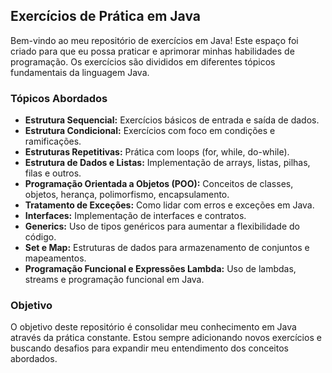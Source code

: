 <h2>Exercícios de Prática em Java</h2>
<p>Bem-vindo ao meu repositório de exercícios em Java! Este espaço foi criado para que eu possa praticar e aprimorar minhas habilidades de programação. 
Os exercícios são divididos em diferentes tópicos fundamentais da linguagem Java.</p>

<h3>Tópicos Abordados</h3>
<ul>
    <li><strong>Estrutura Sequencial:</strong> Exercícios básicos de entrada e saída de dados.</li>
    <li><strong>Estrutura Condicional:</strong> Exercícios com foco em condições e ramificações.</li>
    <li><strong>Estruturas Repetitivas:</strong> Prática com loops (for, while, do-while).</li>
    <li><strong>Estrutura de Dados e Listas:</strong> Implementação de arrays, listas, pilhas, filas e outros.</li>
    <li><strong>Programação Orientada a Objetos (POO):</strong> Conceitos de classes, objetos, herança, polimorfismo, encapsulamento.</li>
    <li><strong>Tratamento de Exceções:</strong> Como lidar com erros e exceções em Java.</li>
    <li><strong>Interfaces:</strong> Implementação de interfaces e contratos.</li>
    <li><strong>Generics:</strong> Uso de tipos genéricos para aumentar a flexibilidade do código.</li>
    <li><strong>Set e Map:</strong> Estruturas de dados para armazenamento de conjuntos e mapeamentos.</li>
    <li><strong>Programação Funcional e Expressões Lambda:</strong> Uso de lambdas, streams e programação funcional em Java.</li>
</ul>

<h3>Objetivo</h3>
<p>O objetivo deste repositório é consolidar meu conhecimento em Java através da prática constante. 
Estou sempre adicionando novos exercícios e buscando desafios para expandir meu entendimento dos conceitos abordados.</p>

